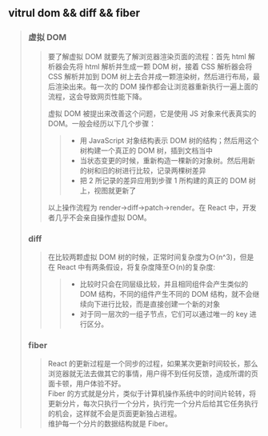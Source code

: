 ## vitrul dom && diff && fiber

> ### 虚拟 DOM
>
> > 要了解虚拟 DOM 就要先了解浏览器渲染页面的流程：首先 html 解析器会先将 html 解析并生成一颗 DOM 树，接着 CSS 解析器会将 CSS 解析并加到 DOM 树上去合并成一颗渲染树，然后进行布局，最后渲染出来。每一次的 DOM 操作都会让浏览器重新执行一遍上面的流程，这会导致网页性能下降。
> >
> > 虚拟 DOM 被提出来改善这个问题，它是使用 JS 对象来代表真实的 DOM。一般会经历以下几个步骤：
> >
> > > - 用 JavaScript 对象结构表示 DOM 树的结构；然后用这个树构建一个真正的 DOM 树，插到文档当中
> > > - 当状态变更的时候，重新构造一棵新的对象树。然后用新的树和旧的树进行比较，记录两棵树差异
> > > - 把 2 所记录的差异应用到步骤 1 所构建的真正的 DOM 树上，视图就更新了
> >
> > 以上操作流程为 render->diff->patch->render。在 React 中，开发者几乎不会亲自操作虚拟 DOM。
>
> ### diff
>
> > 在比较两颗虚拟 DOM 树的时候，正常时间复杂度为Ｏ(n^3)，但是在 React 中有两条假设，将复杂度降至Ｏ(n)的复杂度:
> >
> > > - 比较时只会在同层级比较，并且相同组件会产生类似的 DOM 结构，不同的组件产生不同的 DOM 结构，就不会继续向下进行比较，而是直接创建一个新的对象
> > > - 对于同一层次的一组子节点，它们可以通过唯一的 key 进行区分。
>
> ### fiber
>
> > React 的更新过程是一个同步的过程，如果某次更新时间较长，那么浏览器就无法去做其它的事情，用户得不到任何反馈，造成所谓的页面卡顿，用户体验不好。  
> > Fiber 的方式就是分片，类似于计算机操作系统中的时间片轮转，将更新分片，每次只执行一个分片，执行完一个分片后给其它任务执行的机会，这样就不会是页面更新独占进程。  
> > 维护每一个分片的数据结构就是 Fiber。
